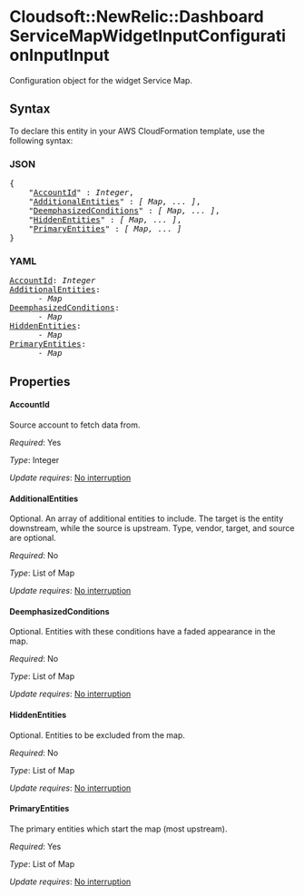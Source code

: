 # Cloudsoft::NewRelic::Dashboard ServiceMapWidgetInputConfigurationInputInput

Configuration object for the widget Service Map.

## Syntax

To declare this entity in your AWS CloudFormation template, use the following syntax:

### JSON

<pre>
{
    "<a href="#accountid" title="AccountId">AccountId</a>" : <i>Integer</i>,
    "<a href="#additionalentities" title="AdditionalEntities">AdditionalEntities</a>" : <i>[ Map, ... ]</i>,
    "<a href="#deemphasizedconditions" title="DeemphasizedConditions">DeemphasizedConditions</a>" : <i>[ Map, ... ]</i>,
    "<a href="#hiddenentities" title="HiddenEntities">HiddenEntities</a>" : <i>[ Map, ... ]</i>,
    "<a href="#primaryentities" title="PrimaryEntities">PrimaryEntities</a>" : <i>[ Map, ... ]</i>
}
</pre>

### YAML

<pre>
<a href="#accountid" title="AccountId">AccountId</a>: <i>Integer</i>
<a href="#additionalentities" title="AdditionalEntities">AdditionalEntities</a>: <i>
      - Map</i>
<a href="#deemphasizedconditions" title="DeemphasizedConditions">DeemphasizedConditions</a>: <i>
      - Map</i>
<a href="#hiddenentities" title="HiddenEntities">HiddenEntities</a>: <i>
      - Map</i>
<a href="#primaryentities" title="PrimaryEntities">PrimaryEntities</a>: <i>
      - Map</i>
</pre>

## Properties

#### AccountId

Source account to fetch data from.

_Required_: Yes

_Type_: Integer

_Update requires_: [No interruption](https://docs.aws.amazon.com/AWSCloudFormation/latest/UserGuide/using-cfn-updating-stacks-update-behaviors.html#update-no-interrupt)

#### AdditionalEntities

Optional. An array of additional entities to include. The target is the entity downstream, while the source is upstream. Type, vendor, target, and source are optional.

_Required_: No

_Type_: List of Map

_Update requires_: [No interruption](https://docs.aws.amazon.com/AWSCloudFormation/latest/UserGuide/using-cfn-updating-stacks-update-behaviors.html#update-no-interrupt)

#### DeemphasizedConditions

Optional. Entities with these conditions have a faded appearance in the map.

_Required_: No

_Type_: List of Map

_Update requires_: [No interruption](https://docs.aws.amazon.com/AWSCloudFormation/latest/UserGuide/using-cfn-updating-stacks-update-behaviors.html#update-no-interrupt)

#### HiddenEntities

Optional. Entities to be excluded from the map.

_Required_: No

_Type_: List of Map

_Update requires_: [No interruption](https://docs.aws.amazon.com/AWSCloudFormation/latest/UserGuide/using-cfn-updating-stacks-update-behaviors.html#update-no-interrupt)

#### PrimaryEntities

The primary entities which start the map (most upstream).

_Required_: Yes

_Type_: List of Map

_Update requires_: [No interruption](https://docs.aws.amazon.com/AWSCloudFormation/latest/UserGuide/using-cfn-updating-stacks-update-behaviors.html#update-no-interrupt)

